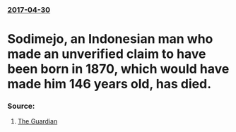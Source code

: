 ### [2017-04-30](/news/2017/04/30/index.md)

# Sodimejo, an Indonesian man who made an unverified claim to have been born in 1870, which would have made him 146 years old, has died. 




### Source:

1. [The Guardian](https://www.theguardian.com/world/2017/may/02/oldest-human-dies-in-indonesia-aged-146)
